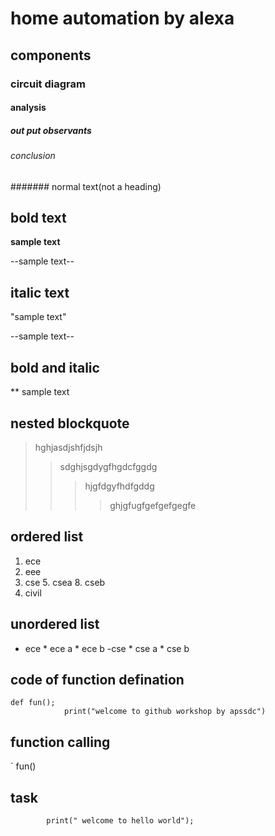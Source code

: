 # home automation by alexa
## components
### circuit diagram
#### analysis
##### out put observants
###### conclusion
####### normal text(not a heading)
## bold text
**sample text**

--sample text--
## italic text
"sample text"

--sample text--
## bold and italic
** sample text

## nested blockquote
> hghjasdjshfjdsjh
>> sdghjsgdygfhgdcfggdg
>>> hjgfdgyfhdfgddg
>>>> ghjgfugfgefgefgegfe
## ordered list 
1. ece
2. eee
3. cse
      5. csea
      8. cseb
4. civil
## unordered list
- ece
      * ece a
      * ece b
 -cse
      * cse a
      * cse b
## code of function defination      
```
def fun();
            print("welcome to github workshop by apssdc")
 ```     
 ## function calling 
`
 fun()
 
 ## task
            print(" welcome to hello world");












